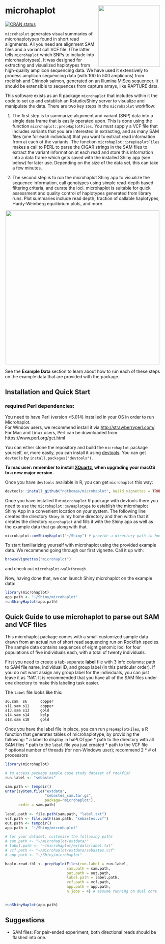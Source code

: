 
# microhaplot <img src="https://i.ibb.co/68M0tpT/microhaplot-logo.png" align="right" width="200"/>

<!-- badges: start -->

[![CRAN
status](https://www.r-pkg.org/badges/version/microhaplot)](https://CRAN.R-project.org/package=microhaplot)
<!-- badges: end -->

`microhaplot` generates visual summaries of microhaplotypes found in
short read alignments. All you need are alignment SAM files and a
variant call VCF file. (The latter tells `microhaplot` which SNPs to
include into microhaplotypes). It was designed for extracting and
visualized haplotypes from high-quality amplicon sequencing data. We
have used it extensively to process amplicon sequencing data (with 100
to 500 amplicons) from rockfish and Chinook salmon, generated on an
Illumina MiSeq sequencer. It should be extensible to sequences from
capture arrays, like RAPTURE data.

This software exists as an R package `microhaplot` that includes within
it the code to set up and establish an Rstudio/Shiny server to visualize
and manipulate the data. There are two key steps in the `microhaplot`
workflow:

1.  The first step is to summarize alignment and variant (SNP) data into
    a single data frame that is easily operated upon. This is done using
    the function `microhaplot::prepHaplotFiles`. You must supply a VCF
    file that includes variants that you are interested in extracting,
    and as many SAM files (one for each individual) that you want to
    extract read information from at each of the variants. The function
    `microhaplot::prepHaplotFiles` makes a call to PERL to parse the
    CIGAR strings in the SAM files to extract the variant information at
    each read and store this information into a data frame which gets
    saved with the installed Shiny app (see below) for later use.
    Depending on the size of the data set, this can take a few minutes.

2.  The second step is to run the microhaplot Shiny app to visualize the
    sequence information, call genotypes using simple read-depth based
    filtering criteria, and curate the loci. microhaplot is suitable for
    quick assessment and quality control of haplotypes generated from
    library runs. Plot summaries include read depth, fraction of
    callable haplotypes, Hardy-Weinberg equilibrium plots, and more.

<center>

<img src="https://i.ibb.co/F5JtHj1/microhaplot-demo-1.gif" align="center" width="500"/>

</center>

See the **Example Data** section to learn about how to run each of these
steps on the example data that are provided with the package.

## Installation and Quick Start

### required Perl dependencies:

You need to have Perl (version \>5.014) installed in your OS in order to
run Microhaplot.  
For Window users, we recommend install it via
<http://strawberryperl.com/>.  
For Mac and Linux users, Perl can be downloaded from
<https://www.perl.org/get.html>

You can either clone the repository and build the `microhaplot` package
yourself, or, more easily, you can install it using
[devtools](https://github.com/hadley/devtools). You can get `devtools`
by `install.packages("devtools")`.

**To mac user: remember to install [XQuartz](https://www.xquartz.org/),
when upgrading your macOS to a new major version.**

Once you have `devtools` available in R, you can get `microhaplot` this
way:

``` r
devtools::install_github("ngthomas/microhaplot", build_vignettes = TRUE, build_opts = c("--no-resave-data", "--no-manual"))
```

Once you have installed the `microhaplot` R package with devtools there
you need to use the `microhaplot::mvHaplotype` to establish the
microhaplot Shiny App in a convenient location on your system. The
following line creates the directory `Shiny` in my home directory and
then within that it creates the directory `microhaplot` and fills it
with the Shiny app as well as the example data that go along with that.

``` r
microhaplot::mvShinyHaplot("~/Shiny") # provide a directory path to host the microhaplot app
```

To start familiarizing yourself with microhaplot using the provided
example data. We recommend going through our first vignette. Call it up
with:

``` r
browseVignettes("microhaplot")
```

and check out `microhaplot-walkthrough`.

Now, having done that, we can launch Shiny microhaplot on the example
data:

``` r
library(microhaplot)
app.path <- "~/Shiny/microhaplot"
runShinyHaplot(app.path)
```

## Quick Guide to use microhaplot to parse out SAM and VCF files

This microhaplot package comes with a small customized sample data drawn
from an actual run of short read sequencing run on Rockfish species. The
sample data contains sequences of eight genomic loci for four
populations of five individuals each, with a total of twenty
individuals.

First you need to create a tab-separate **label** file with 3 info
columns: path to SAM file name, individual ID, and group label (in this
particular order). If you do not want assign any group label for the
individuals, you can just leave it as “NA”. It is recommended that you
have all of the SAM files under one directory to make this labeling task
easier.

The `label` file looks like this:

``` txt
s6.sam  s6      copper
s11.sam s11     copper
s13.sam s13     gold
s14.sam s14     kelp
s18.sam s18     gold
```

Once you have the label file in place, you can run `prepHaplotFiles`, a
R function that generates tables of microhaplotype, by providing the
following: \* a label to display in haPLOType \* path to the directory
with all SAM files \* path to the `label` file you just created \* path
to the VCF file  
\* optional number of threads (for non-Windows user); recommend 2 \* \#
of processors

``` r
library(microhaplot)

# to access package sample case study dataset of rockfish
run.label <- "sebastes"

sam.path <- tempdir()
untar(system.file("extdata",
                  "sebastes_sam.tar.gz",
                  package="microhaplot"),
      exdir = sam.path)
      
label.path <- file.path(sam.path, "label.txt")
vcf.path <- file.path(sam.path, "sebastes.vcf")
out.path <- tempdir()
app.path <- "~/Shiny/microhaplot"

# for your dataset: customize the following paths
# sam.path <- "~/microhaplot/extdata/"
# label.path <- "~/microhaplot/extdata/label.txt"
# vcf.path <- "~/microhaplot/extdata/sebastes.vcf"
# app.path <- "~/Shiny/microhaplot"

haplo.read.tbl <- prepHaplotFiles(run.label = run.label,
                            sam.path = sam.path,
                            out.path = out.path,
                            label.path = label.path,
                            vcf.path = vcf.path,
                            app.path = app.path,
                            n.jobs = 4) # assume running on dual core
                            

runShinyHaplot(app.path)
```

## Suggestions

  - SAM files: For pair-ended experiment, both directional reads should
    be flashed into one.
